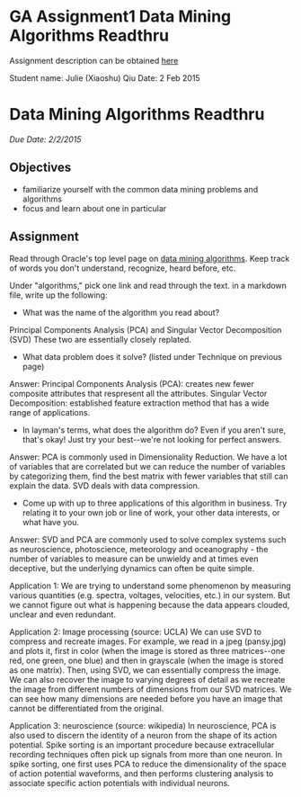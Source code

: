 # GA Assignment1 Data Mining Algorithms Readthru
Assignment description can be obtained [here](https://github.com/podopie/DAT18NYC/blob/master/assignments/01-data_mining_algorithms_readthru.md)

Student name: Julie (Xiaoshu) Qiu
Date: 2 Feb 2015

# Data Mining Algorithms Readthru
*Due Date: 2/2/2015*

## Objectives

* familiarize yourself with the common data mining problems and algorithms
* focus and learn about one in particular

## Assignment

Read through Oracle's top level page on [data mining algorithms](http://www.oracle.com/technetwork/database/enterprise-edition/odm-techniques-algorithms-097163.html). Keep track of words you don't understand, recognize, heard before, etc.

Under "algorithms," pick one link and read through the text. in a markdown file, write up the following:

* What was the name of the algorithm you read about?

Principal Components Analysis (PCA) and Singular Vector Decomposition (SVD)
These two are essentially closely replated. 

* What data problem does it solve? (listed under Technique on previous page)

Answer: Principal Components Analysis (PCA): creates new fewer composite attributes that respresent all the attributes. Singular Vector Decomposition: established feature extraction method that has a wide range of applications.

* In layman's terms, what does the algorithm do? Even if you aren't sure, that's okay! Just try your best--we're not looking for perfect answers.

Answer: PCA is commonly used in Dimensionality Reduction. We have a lot of variables that are correlated but we can reduce the number of variables by categorizing them, find the best matrix with fewer variables that still can explain the data. SVD deals with data compression. 

* Come up with up to three applications of this algorithm in business. Try relating it to your own job or line of work, your other data interests, or what have you.

Answer: SVD and PCA are commonly used to solve complex systems such as neuroscience, photoscience,
meteorology and oceanography - the number of variables to measure can be unwieldy and at times even deceptive, but the underlying dynamics can often be quite simple.


Application 1:
We are trying to understand some phenomenon by measuring
various quantities (e.g. spectra, voltages, velocities,
etc.) in our system. But we cannot figure out what is happening because the data
appears clouded, unclear and even redundant. 


Application 2: Image processing (source: UCLA)
We can use SVD to compress and recreate images. For example, we read in a jpeg (pansy.jpg) and plots it, first in color (when the image is stored as three matrices--one red, one green, one blue) and then in grayscale (when the image is stored as one matrix). Then, using SVD, we can essentially compress the image. We can also recover the image to varying degrees of detail as we recreate the image from different numbers of dimensions from our SVD matrices. We can see how many dimensions are needed before you have an image that cannot be differentiated from the original.


Application 3: neuroscience (source: wikipedia)
In neuroscience, PCA is also used to discern the identity of a neuron from the shape of its action potential. Spike sorting is an important procedure because extracellular recording techniques often pick up signals from more than one neuron. In spike sorting, one first uses PCA to reduce the dimensionality of the space of action potential waveforms, and then performs clustering analysis to associate specific action potentials with individual neurons.

